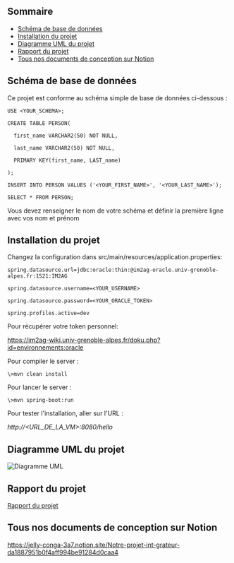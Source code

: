
## Sommaire

 - [Schéma de base de données](#schéma-de-base-de-données)
 - [Installation du projet](#installation-du-projet)
 - [Diagramme UML du projet](#diagramme-uml-du-projet)
 - [Rapport du projet](#rapport-du-projet)
 - [Tous nos documents de conception sur Notion](#tous-nos-documents-de-conception-sur-notion)

## Schéma de base de données

Ce projet est conforme au schéma simple de base de données ci-dessous :

```
USE <YOUR_SCHEMA>;

CREATE TABLE PERSON(

  first_name VARCHAR2(50) NOT NULL,

  last_name VARCHAR2(50) NOT NULL,

  PRIMARY KEY(first_name, LAST_name)

);

INSERT INTO PERSON VALUES ('<YOUR_FIRST_NAME>', '<YOUR_LAST_NAME>');

SELECT * FROM PERSON;
```

Vous devez renseigner le nom de votre schéma et définir la première ligne avec vos nom et prénom

## Installation du projet

Changez la configuration dans src/main/resources/application.properties:

```
spring.datasource.url=jdbc:oracle:thin:@im2ag-oracle.univ-grenoble-alpes.fr:1521:IM2AG

spring.datasource.username=<YOUR_USERNAME>

spring.datasource.password=<YOUR_ORACLE_TOKEN>

spring.profiles.active=dev

```

Pour récupérer votre token personnel:

https://im2ag-wiki.univ-grenoble-alpes.fr/doku.php?id=environnements:oracle

Pour compiler le server :
 
```
\>mvn clean install
```

Pour lancer le server :
 
```
\>mvn spring-boot:run
```

Pour tester l'installation, aller sur l'URL :

*http://<URL_DE_LA_VM>:8080/hello*

## Diagramme UML du projet

![Diagramme UML ](https://user-images.githubusercontent.com/121033914/216774904-dfe6d596-06c3-4414-86ab-9c32fbbb106f.jpg)


## Rapport du projet
[Rapport du projet](https://github.com/cemalbaygin/back_projet_integrateur_M1/files/10608936/Projet_BDI.pdf)

## Tous nos documents de conception sur Notion

https://jelly-conga-3a7.notion.site/Notre-projet-int-grateur-da1887951b0f4aff994be91284d0caa4
